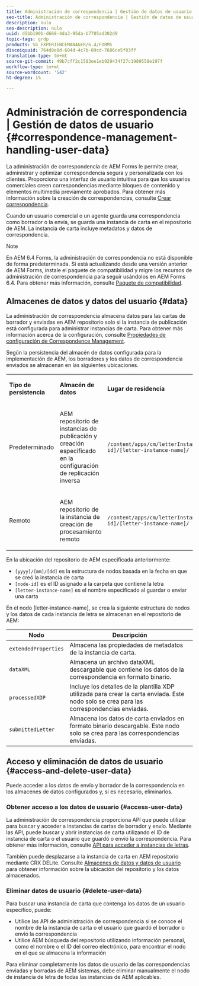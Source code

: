 ```yaml
---
title: Administración de correspondencia | Gestión de datos de usuario
seo-title: Administración de correspondencia | Gestión de datos de usuario
description: nulo
seo-description: nulo
uuid: d5bb190b-d668-4da3-95da-b7705ad302d9
topic-tags: grdp
products: SG_EXPERIENCEMANAGER/6.4/FORMS
discoiquuid: 764d8e0d-604d-4c7b-89cd-7686ce5f03ff
translation-type: tm+mt
source-git-commit: 49b7cff2c1583ee1eb929434f27c1989558e197f
workflow-type: tm+mt
source-wordcount: '542'
ht-degree: 1%

---
```



# Administración de correspondencia | Gestión de datos de usuario {#correspondence-management-handling-user-data}

La administración de correspondencia de AEM Forms le permite crear, administrar y optimizar correspondencia segura y personalizada con los clientes. Proporciona una interfaz de usuario intuitiva para que los usuarios comerciales creen correspondencias mediante bloques de contenido y elementos multimedia previamente aprobados. Para obtener más información sobre la creación de correspondencias, consulte [Crear correspondencia](/help/forms/using/create-correspondence.md).

Cuando un usuario comercial o un agente guarda una correspondencia como borrador o la envía, se guarda una instancia de carta en el repositorio de AEM. La instancia de carta incluye metadatos y datos de correspondencia.

>[!NOTE]
>
>En AEM 6.4 Forms, la administración de correspondencia no está disponible de forma predeterminada. Si está actualizando desde una versión anterior de AEM Forms, instale el paquete de compatibilidad y migre los recursos de administración de correspondencia para seguir usándolos en AEM Forms 6.4. Para obtener más información, consulte [Paquete de compatibilidad](/help/forms/using/compatibility-package.md).

## Almacenes de datos y datos del usuario {#data}

La administración de correspondencia almacena datos para las cartas de borrador y enviadas en AEM repositorio solo si la instancia de publicación está configurada para administrar instancias de carta. Para obtener más información acerca de la configuración, consulte [Propiedades de configuración de Correspondence Management](/help/forms/using/cm-configuration-properties.md).

Según la persistencia del almacén de datos configurada para la implementación de AEM, los borradores y los datos de correspondencia enviados se almacenan en las siguientes ubicaciones.

<table> 
 <tbody>
  <tr>
   <td><p><strong>Tipo de persistencia</strong></p> </td> 
   <td><p><strong>Almacén de datos</strong></p> </td> 
   <td><p><strong>Lugar de residencia</strong></p> </td> 
  </tr>
  <tr>
   <td><p>Predeterminado</p> </td> 
   <td><p>AEM repositorio de instancias de publicación y creación especificado en la configuración de replicación inversa</p> </td> 
   <td><p><code>/content/apps/cm/letterInstances/[yyyy]/[mm]/[dd]/[node-id]/[letter-instance-name]/</code> </p> </td> 
  </tr>
  <tr>
   <td><p>Remoto</p> </td> 
   <td><p>AEM repositorio de la instancia de creación de procesamiento remoto</p> </td> 
   <td><p><code>/content/apps/cm/letterInstances/[yyyy]/[mm]/[dd]/[node-id]/[letter-instance-name]/</code></p> </td> 
  </tr>
 </tbody>
</table>

En la ubicación del repositorio de AEM especificada anteriormente:

* `[yyyy]/[mm]/[dd]` es la estructura de nodos basada en la fecha en que se creó la instancia de carta
* `[node-id]` es el ID asignado a la carpeta que contiene la letra
* `[letter-instance-name]` es el nombre especificado al guardar o enviar una carta

En el nodo [letter-instance-name], se crea la siguiente estructura de nodos y los datos de cada instancia de letra se almacenan en el repositorio de AEM:

| Nodo | Descripción |
|---|---|
| `extendedProperties` | Almacena las propiedades de metadatos de la instancia de carta. |
| `dataXML` | Almacena un archivo dataXML descargable que contiene los datos de la correspondencia en formato binario. |
| `processedXDP` | Incluye los detalles de la plantilla XDP utilizada para crear la carta enviada. Este nodo solo se crea para las correspondencias enviadas. |
| `submittedLetter` | Almacena los datos de carta enviados en formato binario descargable. Este nodo solo se crea para las correspondencias enviadas. |

## Acceso y eliminación de datos de usuario {#access-and-delete-user-data}

Puede acceder a los datos de envío y borrador de la correspondencia en los almacenes de datos configurados y, si es necesario, eliminarlos.

### Obtener acceso a los datos de usuario {#access-user-data}

La administración de correspondencia proporciona API que puede utilizar para buscar y acceder a instancias de cartas de borrador y envío. Mediante las API, puede buscar y abrir instancias de carta utilizando el ID de instancia de carta o el usuario que guardó o envió la correspondencia. Para obtener más información, consulte [API para acceder a instancias de letras](/help/forms/using/cm-apis-to-access-letter-instances.md).

También puede desplazarse a la instancia de carta en AEM repositorio mediante CRX DELite. Consulte [Almacenes de datos y datos de usuario](/help/forms/using/correspondence-management-handling-user-data.md#data) para obtener información sobre la ubicación del repositorio y los datos almacenados.

### Eliminar datos de usuario {#delete-user-data}

Para buscar una instancia de carta que contenga los datos de un usuario específico, puede:

* Utilice las API de administración de correspondencia si se conoce el nombre de la instancia de carta o el usuario que guardó el borrador o envió la correspondencia
* Utilice AEM búsqueda del repositorio utilizando información personal, como el nombre o el ID del correo electrónico, para encontrar el nodo en el que se almacena la información

Para eliminar completamente los datos de usuario de las correspondencias enviadas y borradas de AEM sistemas, debe eliminar manualmente el nodo de instancia de letra de todas las instancias de AEM aplicables.

